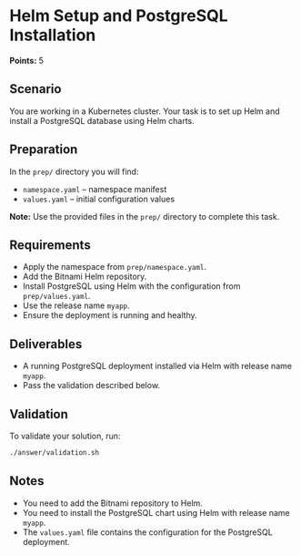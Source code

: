# Helm Setup and PostgreSQL Installation

**Points:** 5

## Scenario
You are working in a Kubernetes cluster. Your task is to set up Helm and install a PostgreSQL database using Helm charts.

## Preparation
In the `prep/` directory you will find:
- `namespace.yaml` – namespace manifest
- `values.yaml` – initial configuration values

**Note:** Use the provided files in the `prep/` directory to complete this task.

## Requirements
- Apply the namespace from `prep/namespace.yaml`.
- Add the Bitnami Helm repository.
- Install PostgreSQL using Helm with the configuration from `prep/values.yaml`.
- Use the release name `myapp`.
- Ensure the deployment is running and healthy.

## Deliverables
- A running PostgreSQL deployment installed via Helm with release name `myapp`.
- Pass the validation described below.

## Validation
To validate your solution, run:

```sh
./answer/validation.sh
```

## Notes
- You need to add the Bitnami repository to Helm.
- You need to install the PostgreSQL chart using Helm with release name `myapp`.
- The `values.yaml` file contains the configuration for the PostgreSQL deployment.
